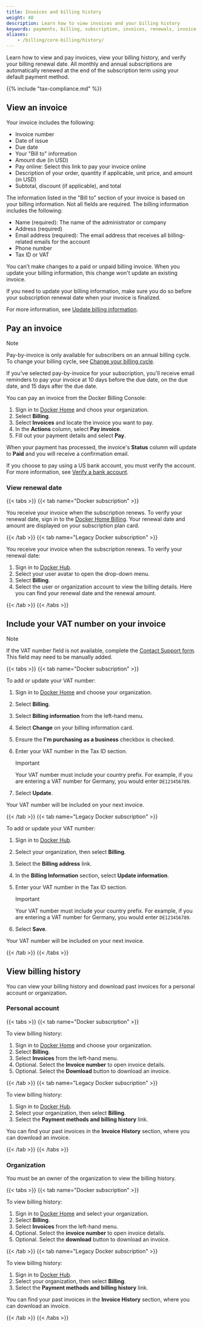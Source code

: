 ```yaml
---
title: Invoices and billing history
weight: 40
description: Learn how to view invoices and your billing history
keywords: payments, billing, subscription, invoices, renewals, invoice management, billing administration, pay invoice
aliases:
    - /billing/core-billing/history/
---
```


Learn how to view and pay invoices, view your billing history, and verify
your billing renewal date. All monthly and annual subscriptions are
automatically renewed at the end of the subscription term using your default
payment method.

{{% include "tax-compliance.md" %}}

## View an invoice

Your invoice includes the following:

- Invoice number
- Date of issue
- Due date
- Your "Bill to" information
- Amount due (in USD)
- Pay online: Select this link to pay your invoice online
- Description of your order, quantity if applicable, unit price, and
amount (in USD)
- Subtotal, discount (if applicable), and total

The information listed in the "Bill to" section of your invoice is based on
your billing information. Not all fields are required. The billing information
includes the following:

- Name (required): The name of the administrator or company
- Address (required)
- Email address (required): The email address that receives all billing-related
emails for the account
- Phone number
- Tax ID or VAT

You can’t make changes to a paid or unpaid billing invoice. When you update
your billing information, this change won't update an existing invoice.

If you need
to update your billing information, make sure you do so before your
subscription renewal date when your invoice is finalized.

For more information, see [Update billing information](details.md).

## Pay an invoice

> [!NOTE]
>
> Pay-by-invoice is only available for subscribers on an annual billing cycle.
To change your billing cycle, see [Change your billing cycle](/manuals/billing/cycle.md).

If you've selected pay-by-invoice for your subscription, you'll receive email
reminders to pay your invoice at 10 days before the due date, on the due date,
and 15 days after the due date.

You can pay an invoice from the Docker Billing Console:

1. Sign in to [Docker Home](https://app.docker.com/) and choos your organization.
1. Select **Billing**.
1. Select **Invoices** and locate the invoice you want to pay.
1. In the **Actions** column, select **Pay invoice**.
1. Fill out your payment details and select **Pay**.

When your payment has processed, the invoice's **Status** column will update to
**Paid** and you will receive a confirmation email.

If you choose to pay using a US bank account, you must verify the account. For
more information, see [Verify a bank account](manuals/billing/payment-method.md#verify-a-bank-account).

### View renewal date

{{< tabs >}}
{{< tab name="Docker subscription" >}}

You receive your invoice when the subscription renews. To verify your renewal
date, sign in to the [Docker Home Billing](https://app.docker.com/billing).
Your renewal date and amount are displayed on your subscription plan card.

{{< /tab >}}
{{< tab name="Legacy Docker subscription" >}}

You receive your invoice when the subscription renews. To verify your renewal
date:

1. Sign in to [Docker Hub](https://hub.docker.com).
1. Select your user avatar to open the drop-down menu.
1. Select **Billing**.
1. Select the user or organization account to view the billing details. Here
you can find your renewal date and the renewal amount.

{{< /tab >}}
{{< /tabs >}}

## Include your VAT number on your invoice

> [!NOTE]
>
> If the VAT number field is not available, complete the
[Contact Support form](https://hub.docker.com/support/contact/). This field
may need to be manually added.

{{< tabs >}}
{{< tab name="Docker subscription" >}}

To add or update your VAT number:

1. Sign in to [Docker Home](https://app.docker.com/) and choose your
organization.
1. Select **Billing**.
1. Select **Billing information** from the left-hand menu.
1. Select **Change** on your billing information card.
1. Ensure the **I'm purchasing as a business** checkbox is checked.
1. Enter your VAT number in the Tax ID section.

    > [!IMPORTANT]
    >
    > Your VAT number must include your country prefix. For example, if you are
    entering a VAT number for Germany, you would enter `DE123456789`.

1. Select **Update**.

Your VAT number will be included on your next invoice.

{{< /tab >}}
{{< tab name="Legacy Docker subscription" >}}

To add or update your VAT number:

1. Sign in to [Docker Hub](https://hub.docker.com).
1. Select your organization, then select **Billing**.
1. Select the **Billing address** link.
1. In the **Billing Information** section, select **Update information**.
1. Enter your VAT number in the Tax ID section.

    > [!IMPORTANT]
    >
    > Your VAT number must include your country prefix. For example, if you are
    entering a VAT number for Germany, you would enter `DE123456789`.

1. Select **Save**.

Your VAT number will be included on your next invoice.

{{< /tab >}}
{{< /tabs >}}

## View billing history

You can view your billing history and download past invoices for a personal
account or organization.

### Personal account

{{< tabs >}}
{{< tab name="Docker subscription" >}}

To view billing history:

1. Sign in to [Docker Home](https://app.docker.com/) and choose your
organization.
1. Select **Billing**.
1. Select **Invoices** from the left-hand menu.
1. Optional. Select the **Invoice number** to open invoice details.
1. Optional. Select the **Download** button to download an invoice.

{{< /tab >}}
{{< tab name="Legacy Docker subscription" >}}

To view billing history:

1. Sign in to [Docker Hub](https://hub.docker.com).
1. Select your organization, then select **Billing**.
1. Select the **Payment methods and billing history** link.

You can find your past invoices in the **Invoice History** section, where
you can download an invoice.

{{< /tab >}}
{{< /tabs >}}

### Organization

You must be an owner of the organization to view the billing history.

{{< tabs >}}
{{< tab name="Docker subscription" >}}

To view billing history:

1. Sign in to [Docker Home](https://app.docker.com/) and select your
organization.
1. Select **Billing**.
1. Select **Invoices** from the left-hand menu.
1. Optional. Select the **invoice number** to open invoice details.
1. Optional. Select the **download** button to download an invoice.

{{< /tab >}}
{{< tab name="Legacy Docker subscription" >}}

To view billing history:

1. Sign in to [Docker Hub](https://hub.docker.com).
1. Select your organization, then select **Billing**.
1. Select the **Payment methods and billing history** link.

You can find your past invoices in the **Invoice History** section, where you
can download an invoice.

{{< /tab >}}
{{< /tabs >}}
